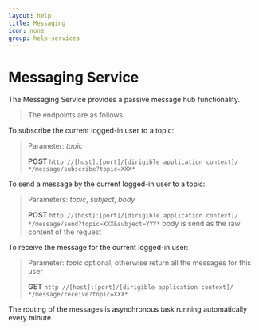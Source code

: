 ```yaml
---
layout: help
title: Messaging
icon: none
group: help-services
---
```


Messaging Service
===

The Messaging Service provides a passive message hub functionality.

> The endpoints are as follows:

To subscribe the current logged-in user to a topic:

> Parameter: *topic*
>
> **POST** `http //[host]:[port]/[dirigible application context]/ */message/subscribe?topic=XXX*`

To send a message by the current logged-in user to a topic:

> Parameters: *topic*, *subject*, *body*
>
> **POST** `http //[host]:[port]/[dirigible application context]/ */message/send?topic=XXX&subject=YYY*`
> body is send as the raw content of the request 

To receive the message for the current logged-in user:

> Parameter: *topic* optional, otherwise return all the messages for this user
>
> **GET** `http //[host]:[port]/[dirigible application context]/ */message/receive?topic=XXX*`

The routing of the messages is asynchronous task running automatically every minute.

